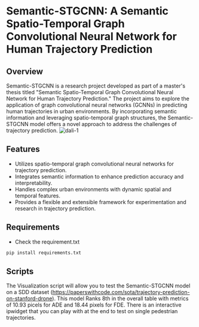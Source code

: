 # Semantic-STGCNN: A Semantic Spatio-Temporal Graph Convolutional Neural Network for Human Trajectory Prediction

## Overview
Semantic-STGCNN is a research project developed as part of a master's thesis titled "Semantic Spatio-Temporal Graph Convolutional Neural Network for Human Trajectory Prediction." The project aims to explore the application of graph convolutional neural networks (GCNNs) in predicting human trajectories in urban environments. By incorporating semantic information and leveraging spatio-temporal graph structures, the Semantic-STGCNN model offers a novel approach to address the challenges of trajectory prediction.
![dali-_1_](https://github.com/dalixMasmoudi/Semantic-STGCNN/assets/94851502/5e881815-5096-46cc-8ef2-a6d053df82fd)
## Features
- Utilizes spatio-temporal graph convolutional neural networks for trajectory prediction.
- Integrates semantic information to enhance prediction accuracy and interpretability.
- Handles complex urban environments with dynamic spatial and temporal features.
- Provides a flexible and extensible framework for experimentation and research in trajectory prediction.

## Requirements
- Check the requirement.txt
```bash
pip install requirements.txt
```
## Scripts
The Visualization script will allow you to test the Semantic-STGCNN model on a SDD dataset (https://paperswithcode.com/sota/trajectory-prediction-on-stanford-drone). This model Ranks 8th in the overall table with metrics of 10.93 picels for ADE and 18.44 pixels for FDE.
There is an interactive ipwidget that you can play with at the end to test on single pedestrian trajectories.


